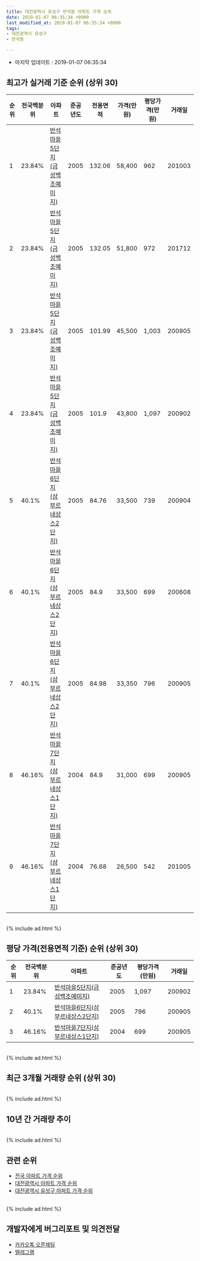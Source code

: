 ```yaml
---
title: 대전광역시 유성구 반석동 아파트 가격 순위
date: 2019-01-07 06:35:34 +0900
last_modified_at: 2019-01-07 06:35:34 +0900
tags:
- 대전광역시 유성구
- 반석동

---
```


* 마지막 업데이트 : 2019-01-07 06:35:34

## 최고가 실거래 기준 순위 (상위 30)


|순위|전국백분위|아파트|준공년도|전용면적|가격(만원)|평당가격(만원)|거래일|
|---|---|---|---|---|---|---|---|
|1|23.84%|[반석마을5단지(금성백조예미지)](https://search.naver.com/search.naver?query=%EB%8C%80%EC%A0%84%EA%B4%91%EC%97%AD%EC%8B%9C+%EC%9C%A0%EC%84%B1%EA%B5%AC+%EB%B0%98%EC%84%9D%EB%8F%99+%EB%B0%98%EC%84%9D%EB%A7%88%EC%9D%845%EB%8B%A8%EC%A7%80%28%EA%B8%88%EC%84%B1%EB%B0%B1%EC%A1%B0%EC%98%88%EB%AF%B8%EC%A7%80%29)|2005|132.06|58,400|962|201003|
|2|23.84%|[반석마을5단지(금성백조예미지)](https://search.naver.com/search.naver?query=%EB%8C%80%EC%A0%84%EA%B4%91%EC%97%AD%EC%8B%9C+%EC%9C%A0%EC%84%B1%EA%B5%AC+%EB%B0%98%EC%84%9D%EB%8F%99+%EB%B0%98%EC%84%9D%EB%A7%88%EC%9D%845%EB%8B%A8%EC%A7%80%28%EA%B8%88%EC%84%B1%EB%B0%B1%EC%A1%B0%EC%98%88%EB%AF%B8%EC%A7%80%29)|2005|132.05|51,800|972|201712|
|3|23.84%|[반석마을5단지(금성백조예미지)](https://search.naver.com/search.naver?query=%EB%8C%80%EC%A0%84%EA%B4%91%EC%97%AD%EC%8B%9C+%EC%9C%A0%EC%84%B1%EA%B5%AC+%EB%B0%98%EC%84%9D%EB%8F%99+%EB%B0%98%EC%84%9D%EB%A7%88%EC%9D%845%EB%8B%A8%EC%A7%80%28%EA%B8%88%EC%84%B1%EB%B0%B1%EC%A1%B0%EC%98%88%EB%AF%B8%EC%A7%80%29)|2005|101.99|45,500|1,003|200905|
|4|23.84%|[반석마을5단지(금성백조예미지)](https://search.naver.com/search.naver?query=%EB%8C%80%EC%A0%84%EA%B4%91%EC%97%AD%EC%8B%9C+%EC%9C%A0%EC%84%B1%EA%B5%AC+%EB%B0%98%EC%84%9D%EB%8F%99+%EB%B0%98%EC%84%9D%EB%A7%88%EC%9D%845%EB%8B%A8%EC%A7%80%28%EA%B8%88%EC%84%B1%EB%B0%B1%EC%A1%B0%EC%98%88%EB%AF%B8%EC%A7%80%29)|2005|101.9|43,800|1,097|200902|
|5|40.1%|[반석마을6단지(삼부르네상스2단지)](https://search.naver.com/search.naver?query=%EB%8C%80%EC%A0%84%EA%B4%91%EC%97%AD%EC%8B%9C+%EC%9C%A0%EC%84%B1%EA%B5%AC+%EB%B0%98%EC%84%9D%EB%8F%99+%EB%B0%98%EC%84%9D%EB%A7%88%EC%9D%846%EB%8B%A8%EC%A7%80%28%EC%82%BC%EB%B6%80%EB%A5%B4%EB%84%A4%EC%83%81%EC%8A%A42%EB%8B%A8%EC%A7%80%29)|2005|84.76|33,500|739|200904|
|6|40.1%|[반석마을6단지(삼부르네상스2단지)](https://search.naver.com/search.naver?query=%EB%8C%80%EC%A0%84%EA%B4%91%EC%97%AD%EC%8B%9C+%EC%9C%A0%EC%84%B1%EA%B5%AC+%EB%B0%98%EC%84%9D%EB%8F%99+%EB%B0%98%EC%84%9D%EB%A7%88%EC%9D%846%EB%8B%A8%EC%A7%80%28%EC%82%BC%EB%B6%80%EB%A5%B4%EB%84%A4%EC%83%81%EC%8A%A42%EB%8B%A8%EC%A7%80%29)|2005|84.9|33,500|699|200608|
|7|40.1%|[반석마을6단지(삼부르네상스2단지)](https://search.naver.com/search.naver?query=%EB%8C%80%EC%A0%84%EA%B4%91%EC%97%AD%EC%8B%9C+%EC%9C%A0%EC%84%B1%EA%B5%AC+%EB%B0%98%EC%84%9D%EB%8F%99+%EB%B0%98%EC%84%9D%EB%A7%88%EC%9D%846%EB%8B%A8%EC%A7%80%28%EC%82%BC%EB%B6%80%EB%A5%B4%EB%84%A4%EC%83%81%EC%8A%A42%EB%8B%A8%EC%A7%80%29)|2005|84.98|33,350|796|200905|
|8|46.16%|[반석마을7단지(삼부르네상스1단지)](https://search.naver.com/search.naver?query=%EB%8C%80%EC%A0%84%EA%B4%91%EC%97%AD%EC%8B%9C+%EC%9C%A0%EC%84%B1%EA%B5%AC+%EB%B0%98%EC%84%9D%EB%8F%99+%EB%B0%98%EC%84%9D%EB%A7%88%EC%9D%847%EB%8B%A8%EC%A7%80%28%EC%82%BC%EB%B6%80%EB%A5%B4%EB%84%A4%EC%83%81%EC%8A%A41%EB%8B%A8%EC%A7%80%29)|2004|84.9|31,000|699|200905|
|9|46.16%|[반석마을7단지(삼부르네상스1단지)](https://search.naver.com/search.naver?query=%EB%8C%80%EC%A0%84%EA%B4%91%EC%97%AD%EC%8B%9C+%EC%9C%A0%EC%84%B1%EA%B5%AC+%EB%B0%98%EC%84%9D%EB%8F%99+%EB%B0%98%EC%84%9D%EB%A7%88%EC%9D%847%EB%8B%A8%EC%A7%80%28%EC%82%BC%EB%B6%80%EB%A5%B4%EB%84%A4%EC%83%81%EC%8A%A41%EB%8B%A8%EC%A7%80%29)|2004|76.68|26,500|542|201005|


<br>
{% include ad.html %}
<br>

## 평당 가격(전용면적 기준) 순위 (상위 30)


|순위|전국백분위|아파트|준공년도|평당가격(만원)|거래일|
|---|---|---|---|---|---|
|1|23.84%|[반석마을5단지(금성백조예미지)](https://search.naver.com/search.naver?query=%EB%8C%80%EC%A0%84%EA%B4%91%EC%97%AD%EC%8B%9C+%EC%9C%A0%EC%84%B1%EA%B5%AC+%EB%B0%98%EC%84%9D%EB%8F%99+%EB%B0%98%EC%84%9D%EB%A7%88%EC%9D%845%EB%8B%A8%EC%A7%80%28%EA%B8%88%EC%84%B1%EB%B0%B1%EC%A1%B0%EC%98%88%EB%AF%B8%EC%A7%80%29)|2005|1,097|200902|
|2|40.1%|[반석마을6단지(삼부르네상스2단지)](https://search.naver.com/search.naver?query=%EB%8C%80%EC%A0%84%EA%B4%91%EC%97%AD%EC%8B%9C+%EC%9C%A0%EC%84%B1%EA%B5%AC+%EB%B0%98%EC%84%9D%EB%8F%99+%EB%B0%98%EC%84%9D%EB%A7%88%EC%9D%846%EB%8B%A8%EC%A7%80%28%EC%82%BC%EB%B6%80%EB%A5%B4%EB%84%A4%EC%83%81%EC%8A%A42%EB%8B%A8%EC%A7%80%29)|2005|796|200905|
|3|46.16%|[반석마을7단지(삼부르네상스1단지)](https://search.naver.com/search.naver?query=%EB%8C%80%EC%A0%84%EA%B4%91%EC%97%AD%EC%8B%9C+%EC%9C%A0%EC%84%B1%EA%B5%AC+%EB%B0%98%EC%84%9D%EB%8F%99+%EB%B0%98%EC%84%9D%EB%A7%88%EC%9D%847%EB%8B%A8%EC%A7%80%28%EC%82%BC%EB%B6%80%EB%A5%B4%EB%84%A4%EC%83%81%EC%8A%A41%EB%8B%A8%EC%A7%80%29)|2004|699|200905|


<br>
{% include ad.html %}
<br>

## 최근 3개월 거래량 순위 (상위 30)


<div style="width:100%;">
    <canvas id="deal_count_ranking" height="250"></canvas>
</div>


<script>
new Chart(document.getElementById("deal_count_ranking"), {
    type: 'horizontalBar',
    data: {
        labels: ['반석마을7단지(삼부르네상스1단지)', '반석마을6단지(삼부르네상스2단지)', '반석마을5단지(금성백조예미지)'],
        datasets: [{
            label: '실거래 수',
            data: [12, 10, 6],
            borderColor: "rgba(255, 0, 128, 1)",
            backgroundColor: "rgba(255, 0, 128, 0.5)",
            fill: false,
        }]
    },
    options: {
        responsive: true,
        title: {
            display: true,
            text: '최근 3개월 거래량 순위'
        },
        tooltips: {
            mode: 'index',
            intersect: false,
            callbacks: {
                title: function(tooltipItems, data) {
                    return "실거래 수:";
                },
                label: function(tooltipItem, data) {
                    return data.labels[tooltipItem.index] + ": " + tooltipItem.xLabel;
                }
            }
        },
        hover: {
            mode: 'nearest',
            intersect: true
        },
        scales: {
            xAxes: [{
                display: true,
                scaleLabel: {
                    display: true,
                    labelString: '실거래 수'
                },
                ticks: {
                    suggestedMin: 0,
                }
            }],
            yAxes: [{
                display: true,
                ticks: {
                    autoSkip: false,
                    callback: function(value, index, values) {
                        if (value.length > 15)
                            return value.substr(0, 13) + "...";
                        else
                            return value;
                    }
                },
                scaleLabel: {
                    display: false,
                }
            }]
        }
    }
});

</script>


<br>
{% include ad.html %}
<br>

## 10년 간 거래량 추이


<div style="width:100%;">
    <canvas id="deal_progress" height="250"></canvas>
</div>

<script>
new Chart(document.getElementById("deal_progress"), {
    type: 'line',
    data: {
        labels: ['200901','200902','200903','200904','200905','200906','200907','200908','200909','200910','200911','200912','201001','201002','201003','201004','201005','201006','201007','201008','201009','201010','201011','201012','201101','201102','201103','201104','201105','201106','201107','201108','201109','201110','201111','201112','201201','201202','201203','201204','201205','201206','201207','201208','201209','201210','201211','201212','201301','201302','201303','201304','201305','201306','201307','201308','201309','201310','201311','201312','201401','201402','201403','201404','201405','201406','201407','201408','201409','201410','201411','201412','201501','201502','201503','201504','201505','201506','201507','201508','201509','201510','201511','201512','201601','201602','201603','201604','201605','201606','201607','201608','201609','201610','201611','201612','201701','201702','201703','201704','201705','201706','201707','201708','201709','201710','201711','201712','201801','201802','201803','201804','201805','201806','201807','201808','201809','201810','201811','201812','201901'],
        datasets: [{
            label: '실거래 수',
            pointRadius: 1,
            data: [11, 13, 16, 29, 23, 23, 16, 21, 27, 17, 9, 14, 26, 9, 16, 2, 6, 11, 11, 14, 11, 24, 22, 21, 24, 15, 12, 11, 24, 30, 10, 8, 3, 8, 5, 8, 5, 11, 7, 3, 8, 3, 4, 6, 14, 17, 9, 16, 7, 11, 16, 19, 8, 18, 8, 18, 19, 20, 17, 18, 11, 8, 8, 12, 7, 6, 10, 13, 10, 11, 14, 17, 12, 5, 8, 15, 6, 9, 13, 17, 18, 10, 7, 14, 13, 11, 14, 16, 15, 17, 18, 23, 26, 48, 12, 14, 10, 11, 17, 9, 13, 10, 13, 25, 14, 16, 14, 17, 16, 11, 15, 12, 10, 6, 4, 11, 19, 27, 21, 7, 0],
            borderColor: "rgba(255, 201, 14, 1)",
            backgroundColor: "rgba(255, 201, 14, 0.5)",
            fill: true,
        }]
    },
    options: {
        responsive: true,
        title: {
            display: true,
            text: '10년간 거래량 추이'
        },
        tooltips: {
            mode: 'index',
            intersect: false,
        },
        hover: {
            mode: 'nearest',
            intersect: true
        },
        scales: {
            xAxes: [{
                display: true,
                scaleLabel: {
                    display: true,
                    labelString: '년/월'
                }
            }],
            yAxes: [{
                display: true,
                ticks: {
                    suggestedMin: 0,
                },
                scaleLabel: {
                    display: true,
                    labelString: '실거래 수'
                }
            }]
        }
    }
});

</script>


<br>
{% include ad.html %}
<br>

## 관련 순위

- [전국 아파트 가격 순위](https://inasie.github.io/apt-ranking/전국)
- [대전광역시 아파트 가격 순위](https://inasie.github.io/apt-ranking/대전광역시)
- [대전광역시 유성구 아파트 가격 순위](https://inasie.github.io/apt-ranking/대전광역시-유성구)


<br>
{% include ad.html %}
<br>

## 개발자에게 버그리포트 및 의견전달

- [카카오톡 오픈채팅](https://open.kakao.com/o/gLJUAP4)
- [텔레그램](https://t.me/inasie)

